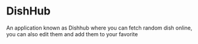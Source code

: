 # DishHub
An application known as Dishhub where you can fetch random dish online, you can also edit them and add them to your favorite 

